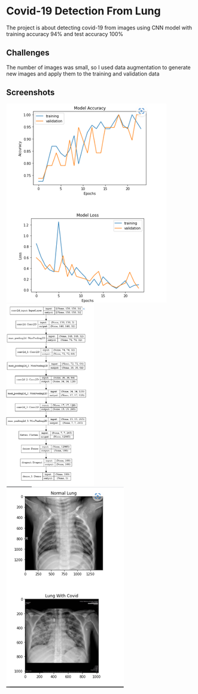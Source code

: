 
# Covid-19 Detection From Lung

The project is about detecting covid-19 from images 
using CNN model with training accuracy 
94% and test accuracy 100% 
##  Challenges
The number of images was small, so I used data augmentation to 
generate new images and apply them to the training and validation data


## Screenshots

![acc vs val_acc](https://github.com/HabibaShera/Covid-19-Detection-From-Lung/blob/main/img/acc%20vs%20val_acc.PNG)
![model_arc](https://github.com/HabibaShera/Covid-19-Detection-From-Lung/blob/main/img/model_arc.PNG)
![normal vs covid](https://github.com/HabibaShera/Covid-19-Detection-From-Lung/blob/main/img/normal%20vs%20covid.PNG)
